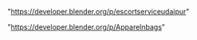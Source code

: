 "https://developer.blender.org/p/escortserviceudaipur"

"https://developer.blender.org/p/Apparelnbags"

 
